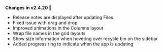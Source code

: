 **Changes in v2.4.20 📎**

- Release notes are displayed after updating Files
- Fixed issue with drag and drop
- Improved animations in the Columns layout
- Wrap file names in the grid layouts
- Show size information when hovering over recycle bin on the sidebar
- Added progress ring to indicate when the app is updating

